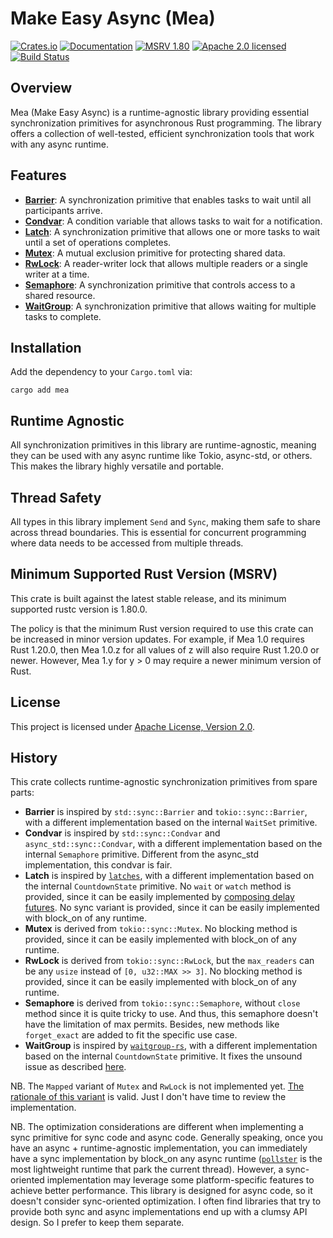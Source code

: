 # Make Easy Async (Mea)

[![Crates.io][crates-badge]][crates-url]
[![Documentation][docs-badge]][docs-url]
[![MSRV 1.80][msrv-badge]](https://www.whatrustisit.com)
[![Apache 2.0 licensed][license-badge]][license-url]
[![Build Status][actions-badge]][actions-url]

[crates-badge]: https://img.shields.io/crates/v/mea.svg
[crates-url]: https://crates.io/crates/mea
[docs-badge]: https://docs.rs/mea/badge.svg
[docs-url]: https://docs.rs/mea
[msrv-badge]: https://img.shields.io/badge/MSRV-1.80-green?logo=rust
[license-badge]: https://img.shields.io/crates/l/mea
[license-url]: LICENSE
[actions-badge]: https://github.com/cratesland/mea/actions/workflows/ci.yml/badge.svg
[actions-url]: https://github.com/cratesland/mea/actions/workflows/ci.yml

## Overview

Mea (Make Easy Async) is a runtime-agnostic library providing essential synchronization primitives for asynchronous Rust programming. The library offers a collection of well-tested, efficient synchronization tools that work with any async runtime.

## Features

* [**Barrier**](https://docs.rs/mea/*/mea/barrier/struct.Barrier.html): A synchronization primitive that enables tasks to wait until all participants arrive.
* [**Condvar**](https://docs.rs/mea/*/mea/condvar/struct.Condvar.html): A condition variable that allows tasks to wait for a notification.
* [**Latch**](https://docs.rs/mea/*/mea/latch/struct.Latch.html): A synchronization primitive that allows one or more tasks to wait until a set of operations completes.
* [**Mutex**](https://docs.rs/mea/*/mea/mutex/struct.Mutex.html): A mutual exclusion primitive for protecting shared data.
* [**RwLock**](https://docs.rs/mea/*/mea/rwlock/struct.RwLock.html): A reader-writer lock that allows multiple readers or a single writer at a time.
* [**Semaphore**](https://docs.rs/mea/*/mea/semaphore/struct.Semaphore.html): A synchronization primitive that controls access to a shared resource.
* [**WaitGroup**](https://docs.rs/mea/*/mea/waitgroup/struct.WaitGroup.html): A synchronization primitive that allows waiting for multiple tasks to complete.

## Installation

Add the dependency to your `Cargo.toml` via:

```shell
cargo add mea
```

## Runtime Agnostic

All synchronization primitives in this library are runtime-agnostic, meaning they can be used with any async runtime like Tokio, async-std, or others. This makes the library highly versatile and portable.

## Thread Safety

All types in this library implement `Send` and `Sync`, making them safe to share across thread boundaries. This is essential for concurrent programming where data needs to be accessed from multiple threads.

## Minimum Supported Rust Version (MSRV)

This crate is built against the latest stable release, and its minimum supported rustc version is 1.80.0.

The policy is that the minimum Rust version required to use this crate can be increased in minor version updates. For example, if Mea 1.0 requires Rust 1.20.0, then Mea 1.0.z for all values of z will also require Rust 1.20.0 or newer. However, Mea 1.y for y > 0 may require a newer minimum version of Rust.

## License

This project is licensed under [Apache License, Version 2.0](LICENSE).

## History

This crate collects runtime-agnostic synchronization primitives from spare parts:

* **Barrier** is inspired by `std::sync::Barrier` and `tokio::sync::Barrier`, with a different implementation based on the internal `WaitSet` primitive.
* **Condvar** is inspired by `std::sync::Condvar` and `async_std::sync::Condvar`, with a different implementation based on the internal `Semaphore` primitive. Different from the async_std implementation, this condvar is fair.
* **Latch** is inspired by [`latches`](https://github.com/mirromutth/latches), with a different implementation based on the internal `CountdownState` primitive. No `wait` or `watch` method is provided, since it can be easily implemented by [composing delay futures](https://docs.rs/fastimer/*/fastimer/fn.timeout.html). No sync variant is provided, since it can be easily implemented with block_on of any runtime.
* **Mutex** is derived from `tokio::sync::Mutex`. No blocking method is provided, since it can be easily implemented with block_on of any runtime.
* **RwLock** is derived from `tokio::sync::RwLock`, but the `max_readers` can be any `usize` instead of `[0, u32::MAX >> 3]`. No blocking method is provided, since it can be easily implemented with block_on of any runtime.
* **Semaphore** is derived from `tokio::sync::Semaphore`, without `close` method since it is quite tricky to use. And thus, this semaphore doesn't have the limitation of max permits. Besides, new methods like `forget_exact` are added to fit the specific use case.
* **WaitGroup** is inspired by [`waitgroup-rs`](https://github.com/laizy/waitgroup-rs), with a different implementation based on the internal `CountdownState` primitive. It fixes the unsound issue as described [here](https://github.com/rust-lang/futures-rs/issues/2880#issuecomment-2333842804).

NB. The `Mapped` variant of `Mutex` and `RwLock` is not implemented yet. [The rationale of this variant](https://github.com/rust-lang/libs-team/issues/260) is valid. Just I don't have time to review the implementation.

NB. The optimization considerations are different when implementing a sync primitive for sync code and async code. Generally speaking, once you have an async + runtime-agnostic implementation, you can immediately have a sync implementation by block_on any async runtime ([`pollster`](https://github.com/zesterer/pollster) is the most lightweight runtime that park the current thread). However, a sync-oriented implementation may leverage some platform-specific features to achieve better performance. This library is designed for async code, so it doesn't consider sync-oriented optimization. I often find libraries that try to provide both sync and async implementations end up with a clumsy API design. So I prefer to keep them separate.

